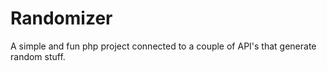 # Randomizer
A simple and fun php project connected to a couple of API's that generate random stuff.
